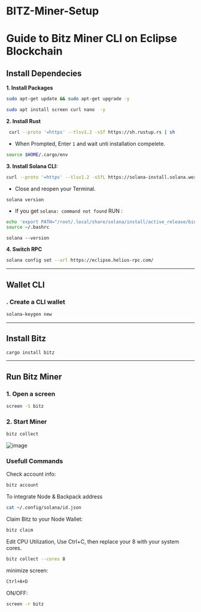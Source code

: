 # BITZ-Miner-Setup

# Guide to Bitz Miner CLI on Eclipse Blockchain

## Install Dependecies
**1. Install Packages**
```bash
sudo apt-get update && sudo apt-get upgrade -y

sudo apt install screen curl nano  -y
```
**2. Install Rust**
```bash
 curl --proto '=https' --tlsv1.2 -sSf https://sh.rustup.rs | sh
```
* When Prompted, Enter `1` and wait unti installation compelete.
```bash
source $HOME/.cargo/env
```
**3. Install Solana CLI:**
```bash
curl --proto '=https' --tlsv1.2 -sSfL https://solana-install.solana.workers.dev | bash
```
* Close and reopen your Terminal.
```
solana version
```
* If you get `solana: command not found` RUN :
```bash
echo 'export PATH="/root/.local/share/solana/install/active_release/bin:$PATH"' >> ~/.bashrc
source ~/.bashrc
```
```
solana --version
```

**4. Switch RPC**
```bash
solana config set --url https://eclipse.helius-rpc.com/
```

---

## Wallet CLI
### . Create a CLI wallet
```bash
solana-keygen new
```
---

## Install Bitz
```bash
cargo install bitz
```

---

## Run Bitz Miner
### 1. Open a screen

```bash
screen -S bitz
```

### 2. Start Miner
```bash
bitz collect
```

![image](https://github.com/user-attachments/assets/7c526a4b-07da-4ad5-889f-17674761b5e7)


### Usefull Commands

Check account info:
```bash
bitz account
```

To integrate Node & Backpack address

```bash
cat ~/.config/solana/id.json
```

Claim Bitz to your Node Wallet:
```bash
bitz claim
```
Edit  CPU Utilization, Use Ctrl+C, then replace your 8 with your system cores.
```bash
bitz collect --cores 8
```

minimize screen:
  ```bash
  Ctrl+A+D
  ```
ON/OFF: 
```bash
screen -r bitz
 ```
